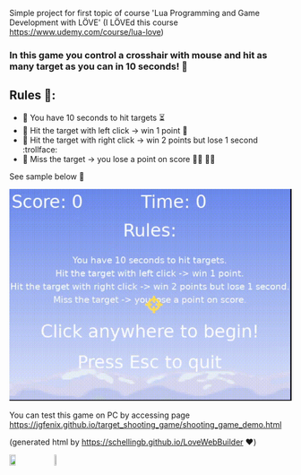 Simple project for first topic of course 'Lua Programming and Game Development with LÖVE' (I LÖVEd this course https://www.udemy.com/course/lua-love)

### In this game you control a crosshair with mouse and hit as many target as you can in 10 seconds! :bow_and_arrow:

## Rules :dart::
- :triangular_flag_on_post: You have 10 seconds to hit targets :hourglass_flowing_sand:
- :triangular_flag_on_post: Hit the target with left click -> win 1 point :medal_sports:
- :triangular_flag_on_post: Hit the target with right click -> win 2 points but lose 1 second :trollface:
- :triangular_flag_on_post: Miss the target -> you lose a point on score :man_shrugging: :woman_shrugging:

See sample below :eyes:

![alt text](demo/demo-video.gif)

You can test this game on PC by accessing page https://jgfenix.github.io/target_shooting_game/shooting_game_demo.html

(generated html by https://schellingb.github.io/LoveWebBuilder :heart:)

<a href="https://love2d.org/"><img src="https://love2d.org/style/logo.png" width=15% height=15%></a>
<a href="https://love2d.org/"><img src="https://www.lua.org/images/logo.gif" width=5% height=5%></a>
